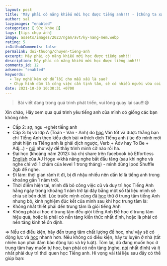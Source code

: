 ```yaml
---
layout: post
title: 'Mày phải có năng khiếu mới học được tiếng anh!!! - [Chúng ta xứng đáng có một cuộc sống tốt hơn!] - đang phát triển'
author: sal
lazyimages: "enabled"
categories: [ Sức khỏe 💪]
tags: [tips chụp ảnh]
image: assets/images/2023/ngam/avt/ky-nang-mem.webp
rating: 5
isGithubComments: false
permalink: doi-thuong/chuyen-tieng-anh
excerpt: Mày phải có năng khiếu mới học được tiếng anh!!!
description: Mày phải có năng khiếu mới học được tiếng anh!!!
comments_id: 12
adsense: "enabled"
keywords:
  - Tay nghề kém cứ đổ lỗi cho mẫu xấu là sao?
  - Chụp hình dùm là công việc cần tịnh tâm, sẽ có nhiều người vừa coi hình là chê liền xấu quá chụp lại đi
date: 2021-10-30 10:30:31 +0700
---
```


> Bài viết đang trong quá trình phát triển, vui lòng quay lại sau!!!😅

 Xin chào, Hãy xem qua quá trình yêu tiếng anh của mình có giống các bạn không nhé:

*   Cấp 2: sợ, ngu =>ghét tiếng anh
*   Cấp 3: bị vô lớp A (Toán - Văn - Anh) do [học](https://forum.vietdesigner.net/tags/h%E1%BB%8Dc/) Văn tốt và được thằng bạn chỉ Tiếng Anh theo kiểu dịch bài =>thích dịch Tiếng anh (lúc đó mình mới phát hiện ra Tiếng anh là phải dịch ngược, Verb + Adv hay To Be + Adj...) - [nói](https://forum.vietdesigner.net/tags/n%C3%B3i/) như vậy để thấy trình mình cỡ nào rồi ha.
     
*   Đại học (khoảng năm 2012): bà chị share trên facebook bộ Effortless [English](https://forum.vietdesigner.net/tags/english/) của AJ Hoge =>khả năng nghe bắt đầu tăng (sau khi nghe và nghe chỉ với 1 chấm của level 1 trong tháng) - mình dùng Ipod Shuffle 2gb để nghe.
     
*   Đi làm: thời gian rảnh ít đi, bị đi nhậu nhiều nên dần lơ là tiếng anh trong khoảng gần 1 năm trời.
     
*   Thời điểm hiện tai, mình đã bỏ công việc cũ và duy trì học Tiếng Anh hằng ngày trong khoảng 1 năm trở lại đây bằng một số tài liệu mình sẽ chia sẻ bên dưới. Lúc trước mình cũng đã [học](https://forum.vietdesigner.net/tags/h%E1%BB%8Dc/) thử ở trung tâm tiếng Anh nhưng bỏ, kinh nghiệm đúc kết của mình sau khi học trung tâm là:
     
*   Không nhất thiết phải đến trung tâm là giỏi tiếng Anh
     
*   Không phải ai học ở trung tâm đều giỏi tiếng Anh
    Để học ở trung tâm hiệu quả, hoặc là phải có nền tảng kiến thức nhất định, hoặc là phải có nền tảng kinh tế ổn định.

\=> Nếu có điều kiện, hãy đến trung tâm chất lượng để hoc, như vậy sẽ có động lực và [học](https://forum.vietdesigner.net/tags/h%E1%BB%8Dc/) nhanh hơn. Nếu không có điều kiện, hãy tự luyện ở nhà (tất nhiên bạn phải đảm bảo động lực và kỷ luật). Tóm lại, dù đang muốn học ở trung tâm hay muốn tự hoc, bạn phải có nền tảng (nghe, [nói](https://forum.vietdesigner.net/tags/n%C3%B3i/) nhất định) và ít nhất phải duy trì thói quen học Tiếng anh. Hi vọng vài tài liệu sau đây có thể giúp bạn:
